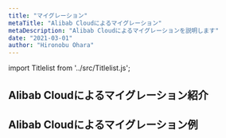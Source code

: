 ```yaml
---
title: "マイグレーション"
metaTitle: "Alibab Cloudによるマイグレーション"
metaDescription: "Alibab Cloudによるマイグレーションを説明します"
date: "2021-03-01"
author: "Hironobu Ohara"
---
```


import Titlelist from '../src/Titlelist.js';


<!-- 
query MyQuery {
  allMarkdownRemark(
    filter: {fileAbsolutePath: {regex: "/migration/"}}
    sort: {fields: fileAbsolutePath, order: ASC}
  ) {
    nodes {
      frontmatter {
        title
        metaTitle
        metaDescription
        date(formatString: "yyyy/MM/DD")
        author       
      }
      fileAbsolutePath
    }
  }
}
-->

## Alibab Cloudによるマイグレーション紹介

<Titlelist 
    metaTitle="マイグレーションソリューション"
    metaDescription="Alibaba Cloud マイグレーションソリューション"
    url="https://sbcloud.github.io/help/migration/MIGRATION_001_Migration_Solutions"
    imageurl="https://raw.githubusercontent.com/sbcloud/help/master/content/migration/Migration_images_26006613696236900/20210226171512.png"
    date="2021/03/02"
    author="有馬 茂人"
/>

## Alibab Cloudによるマイグレーション例


<Titlelist 
    metaTitle="Oracle 移行ツールADAMの紹介"
    metaDescription="Alibaba Cloud Oracle 移行ツールADAM（データベース診断）"
    url="https://sbcloud.github.io/help/migration/MIGRATION_002_ADAM_Database_Diagnostics"
    imageurl="https://raw.githubusercontent.com/sbcloud/help/master/content/migration/Migration_images_26006613516723300/20200218104848.png"
    date="2020/02/21"
    author="SBC engineer blog"
/>


<Titlelist 
    metaTitle="ADAMによる移行方法"
    metaDescription="Alibaba Cloud Oracle 移行ツールADAM（データベース移行仕組み紹介）"
    url="https://sbcloud.github.io/help/migration/MIGRATION_003_ADAM_Database_Migration_System"
    imageurl="https://raw.githubusercontent.com/sbcloud/help/master/content/migration/Migration_images_26006613530385900/20200306164949.png"
    date="2020/03/19"
    author="SBC engineer blog"
/>

<Titlelist 
    metaTitle="Hybrid Backup Serviceの紹介"
    metaDescription="Hybrid Backup Serviceについてのご紹介"
    url="https://sbcloud.github.io/help/migration/MIGRATION_004_what_is_Hybrid_Backup_Servic"
    imageurl="https://raw.githubusercontent.com/sbcloud/help/master/content/migration/Migration_images_26006613628578200/20200916133659.jpg"
    date="2020/10/01"
    author="SBC engineer blog"
/>

<Titlelist 
    metaTitle="AWS S3からAlibaba Cloud OSSへ"
    metaDescription="AWS S3からAlibaba Cloud OSSへマイグレーションの手順を説明します"
    url="https://sbcloud.github.io/help/migration/MIGRATION_005_Migrate_from_S3_to_OSS"
    imageurl="https://raw.githubusercontent.com/sbcloud/help/master/content/migration/images/00_overview.png"
    date="2021/05/11"
    author="Nancy"
/>

